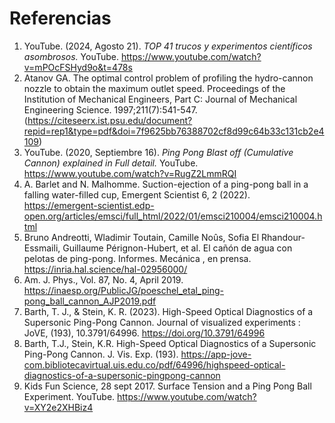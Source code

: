 # Referencias

1. YouTube. (2024, Agosto 21). *TOP 41 trucos y experimentos científicos asombrosos.* YouTube. https://www.youtube.com/watch?v=mPOcFSHyd9o&t=478s
2. Atanov GA. The optimal control problem of profiling the hydro-cannon nozzle to obtain the maximum outlet speed. Proceedings of the Institution of Mechanical Engineers, Part C: Journal of Mechanical Engineering Science. 1997;211(7):541-547. (https://citeseerx.ist.psu.edu/document?repid=rep1&type=pdf&doi=7f9625bb76388702cf8d99c64b33c131cb2e4109)
3. YouTube. (2020, Septiembre 16). *Ping Pong Blast off (Cumulative Cannon) explained in Full detail.* YouTube. https://www.youtube.com/watch?v=RugZ2LmmRQI
4. A. Barlet and N. Malhomme. Suction-ejection of a ping-pong ball in a falling water-filled cup, Emergent Scientist 6, 2 (2022). https://emergent-scientist.edp-open.org/articles/emsci/full_html/2022/01/emsci210004/emsci210004.html
5. Bruno Andreotti, Wladimir Toutain, Camille Noûs, Sofia El Rhandour-Essmaili, Guillaume Pérignon-Hubert, et al. El cañón de agua con pelotas de ping-pong. Informes. Mecánica , en prensa. https://inria.hal.science/hal-02956000/
6. Am. J. Phys., Vol. 87, No. 4, April 2019. https://inaesp.org/PublicJG/poeschel_etal_ping-pong_ball_cannon_AJP2019.pdf
7. Barth, T. J., & Stein, K. R. (2023). High-Speed Optical Diagnostics of a Supersonic Ping-Pong Cannon. Journal of visualized experiments : JoVE, (193), 10.3791/64996. https://doi.org/10.3791/64996
8. Barth, T.J., Stein, K.R. High-Speed Optical Diagnostics of a Supersonic Ping-Pong Cannon. J. Vis. Exp. (193). https://app-jove-com.bibliotecavirtual.uis.edu.co/pdf/64996/highspeed-optical-diagnostics-of-a-supersonic-pingpong-cannon
9. Kids Fun Science, 28 sept 2017. Surface Tension and a Ping Pong Ball Experiment. YouTube. https://www.youtube.com/watch?v=XY2e2XHBiz4
